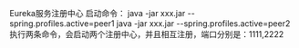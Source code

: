 Eureka服务注册中心
启动命令：
    java -jar xxx.jar --spring.profiles.active=peer1
    java -jar xxx.jar --spring.profiles.active=peer2
执行两条命令，会启动两个注册中心，并且相互注册，端口分别是：1111,2222
